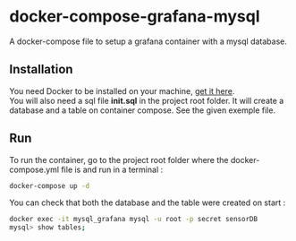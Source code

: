 # docker-compose-grafana-mysql
A docker-compose file to setup a grafana container with a mysql database.

## Installation

You need Docker to be installed on your machine, [get it here](https://www.docker.com/).  
You will also need a sql file **init.sql** in the project root folder. It will create a database and a table on container compose. See the given exemple file.

## Run

To run the container, go to the project root folder where the docker-compose.yml file is and run in a terminal :
```bash
docker-compose up -d
```

You can check that both the database and the table were created on start :
```bash
docker exec -it mysql_grafana mysql -u root -p secret sensorDB
mysql> show tables;
```
